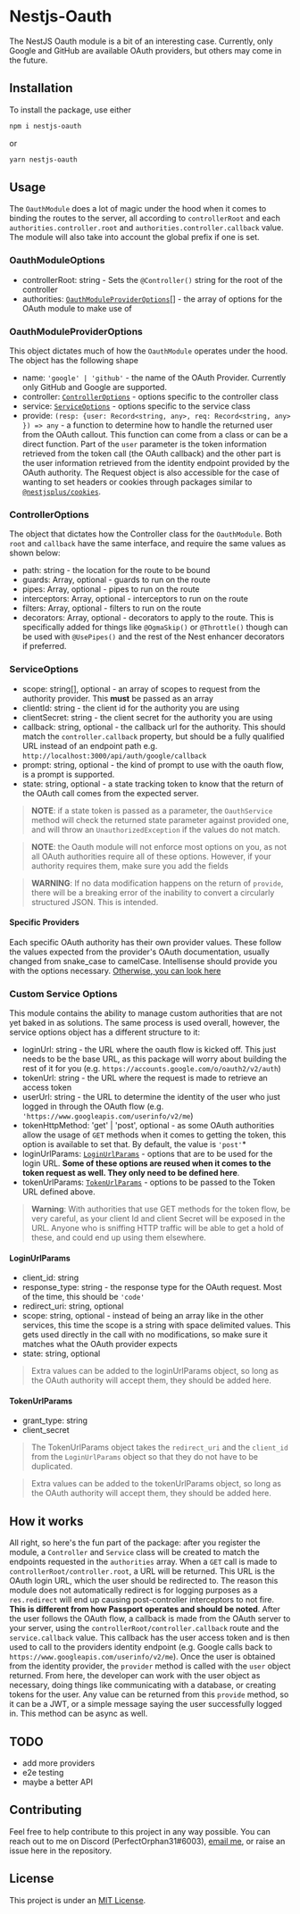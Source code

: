 # Nestjs-Oauth

The NestJS Oauth module is a bit of an interesting case. Currently, only Google and GitHub are available OAuth providers, but others may come in the future.

## Installation

To install the package, use either

```sh
npm i nestjs-oauth
```

or

```sh
yarn nestjs-oauth
```

## Usage

The `OauthModule` does a lot of magic under the hood when it comes to binding the routes to the server, all according to `controllerRoot` and each `authorities.controller.root` and `authorities.controller.callback` value. The module will also take into account the global prefix if one is set.

### OauthModuleOptions

- controllerRoot: string - Sets the `@Controller()` string for the root of the controller
- authorities: [`OauthModuleProviderOptions`](#oauthmoduleprovideroptions)[] - the array of options for the OAuth module to make use of

### OauthModuleProviderOptions

This object dictates much of how the `OauthModule` operates under the hood. The object has the following shape

- name: `'google' | 'github'` - the name of the OAuth Provider. Currently only GitHub and Google are supported.
- controller: [`ControllerOptions`](#controlleroptions) - options specific to the controller class
- service: [`ServiceOptions`](#serviceoptions) - options specific to the service class
- provide: `(resp: {user: Record<string, any>, req: Record<string, any> }) => any` - a function to determine how to handle the returned user from the OAuth callout. This function can come from a class or can be a direct function. Part of the `user` parameter is the token information retrieved from the token call (the OAuth callback) and the other part is the user information retrieved from the identity endpoint provided by the OAuth authority. The Request object is also accessible for the case of wanting to set headers or cookies through packages similar to [`@nestjsplus/cookies`](https://github.com/nestjsplus/cookies).

### ControllerOptions

The object that dictates how the Controller class for the `OauthModule`. Both `root` and `callback` have the same interface, and require the same values as shown below:

- path: string - the location for the route to be bound
- guards: Array<CanActivate>, optional - guards to run on the route
- pipes: Array<PipeTransform>, optional - pipes to run on the route
- interceptors: Array<NestInterceptor>, optional - interceptors to run on the route
- filters: Array<ExceptionFilter>, optional - filters to run on the route
- decorators: Array<MethodDecorators>, optional - decorators to apply to the route. This is specifically added for things like `@OgmaSkip()` or `@Throttle()` though can be used with `@UsePipes()` and the rest of the Nest enhancer decorators if preferred.

### ServiceOptions

- scope: string[], optional - an array of scopes to request from the authority provider. This **must** be passed as an array
- clientId: string - the client id for the authority you are using
- clientSecret: string - the client secret for the authority you are using
- callback: string, optional - the callback url for the authority. This should match the `controller.callback` property, but should be a fully qualified URL instead of an endpoint path e.g. `http://localhost:3000/api/auth/google/callback`
- prompt: string, optional - the kind of prompt to use with the oauth flow, is a prompt is supported.
- state: string, optional - a state tracking token to know that the return of the OAuth call comes from the expected server.

> **NOTE**: if a state token is passed as a parameter, the `OauthService` method will check the returned state parameter against provided one, and will throw an `UnauthorizedException` if the values do not match.

> **NOTE**: the Oauth module will not enforce most options on you, as not all OAuth authorities require all of these options. However, if your authority requires them, make sure you add the fields

> **WARNING**: If no data modification happens on the return of `provide`, there will be a breaking error of the inability to convert a circularly structured JSON. This is intended.

#### Specific Providers

Each specific OAuth authority has their own provider values. These follow the values expected from the provider's OAuth documentation, usually changed from snake_case to camelCase. Intellisense should provide you with the options necessary. [Otherwise, you can look here](./lib/oauth.interface.ts)

### Custom Service Options

This module contains the ability to manage custom authorities that are not yet baked in as solutions. The same process is used overall, however, the service options object has a different structure to it:

- loginUrl: string - the URL where the oauth flow is kicked off. This just needs to be the base URL, as this package will worry about building the rest of it for you (e.g. `https://accounts.google.com/o/oauth2/v2/auth`)
- tokenUrl: string - the URL where the request is made to retrieve an access token
- userUrl: string - the URL to determine the identity of the user who just logged in through the OAuth flow (e.g. `'https://www.googleapis.com/userinfo/v2/me`)
- tokenHttpMethod: 'get' | 'post', optional - as some OAuth authorities allow the usage of `GET` methods when it comes to getting the token, this option is available to set that. By default, the value is `'post'`\*
- loginUrlParams: [`LoginUrlParams`](#loginurlparams) - options that are to be used for the login URL. **Some of these options are reused when it comes to the token request as well. They only need to be defined here**.
- tokenUrlParams: [`TokenUrlParams`](#tokenurlparams) - options to be passed to the Token URL defined above.

> **Warning**: With authorities that use GET methods for the token flow, be very careful, as your client Id and client Secret will be exposed in the URL. Anyone who is sniffing HTTP traffic will be able to get a hold of these, and could end up using them elsewhere.

#### LoginUrlParams

- client_id: string
- response_type: string - the response type for the OAuth request. Most of the time, this should be `'code'`
- redirect_uri: string, optional
- scope: string, optional - instead of being an array like in the other services, this time the scope is a string with space delimited values. This gets used directly in the call with no modifications, so make sure it matches what the OAuth provider expects
- state: string, optional

> Extra values can be added to the loginUrlParams object, so long as the OAuth authority will accept them, they should be added here.

#### TokenUrlParams

- grant_type: string
- client_secret

> The TokenUrlParams object takes the `redirect_uri` and the `client_id` from the `LoginUrlParams` object so that they do not have to be duplicated.

> Extra values can be added to the tokenUrlParams object, so long as the OAuth authority will accept them, they should be added here.

## How it works

All right, so here's the fun part of the package: after you register the module, a `Controller` and `Service` class will be created to match the endpoints requested in the `authorities` array. When a `GET` call is made to `controllerRoot/controller.root`, a URL will be returned. This URL is the OAuth login URL, which the user should be redirected to. The reason this module does not automatically redirect is for logging purposes as a `res.redirect` will end up causing post-controller interceptors to not fire. **This is different from how Passport operates and should be noted**. After the user follows the OAuth flow, a callback is made from the OAuth server to your server, using the `controllerRoot/controller.callback` route and the `service.callback` value. This callback has the user access token and is then used to call to the providers identity endpoint (e.g. Google calls back to `https://www.googleapis.com/userinfo/v2/me`). Once the user is obtained from the identity provider, the `provider` method is called with the `user` object returned. From here, the developer can work with the user object as necessary, doing things like communicating with a database, or creating tokens for the user. Any value can be returned from this `provide` method, so it can be a JWT, or a simple message saying the user successfully logged in. This method can be async as well.

## TODO

- add more providers
- e2e testing
- maybe a better API

## Contributing

Feel free to help contribute to this project in any way possible. You can reach out to me on Discord (PerfectOrphan31#6003), [email me](mailto:me@jaymcdoniel.dev), or raise an issue here in the repository.

## License

This project is under an [MIT License](./LICENSE).
